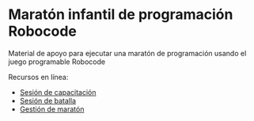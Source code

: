 # Maratón infantil de programación Robocode

Material de apoyo para ejecutar una maratón de programación usando el juego programable Robocode

Recursos en línea:
  * [Sesión de capacitación](https://docs.google.com/presentation/d/17VFF25cb4ULCjUkO4SDQRHiwfoGr-lQr7nX9JEDbPmk)
  * [Sesión de batalla](https://docs.google.com/presentation/d/1U5koIzgE8dkoH3wInE9GiMhmrvv71ruNNpp4qPxloio)
  * [Gestión de maratón](https://docs.google.com/spreadsheets/d/1NpB84ctoVzbsZiVvF-96ISCEygdsj19XNcehnrzSYZ4)